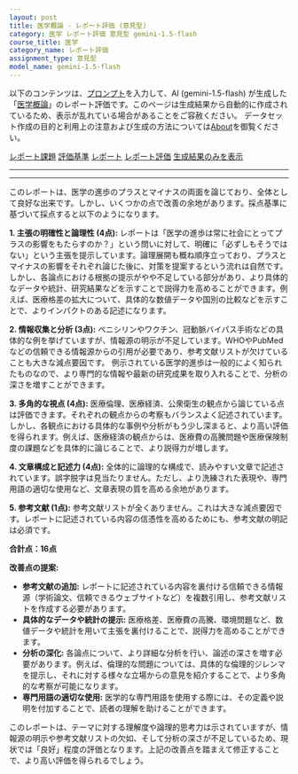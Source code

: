 ```yaml
---
layout: post
title: 医学概論 - レポート評価 (意見型)
category: 医学 レポート評価 意見型 gemini-1.5-flash
course_title: 医学
category_name: レポート評価
assignment_type: 意見型
model_name: gemini-1.5-flash
---
```


以下のコンテンツは、[プロンプト](https://github.com/takedatoshiyuki/synthetic_assignments/tree/main/generated/医学/gemini-1.5-flash/prompt_レポート評価-意見型.md)を入力して、AI (gemini-1.5-flash) が生成した「[医学概論](/contents/医学/)」のレポート評価です。このページは生成結果から自動的に作成されているため、表示が乱れている場合があることをご容赦ください。
データセット作成の目的と利用上の注意および生成の方法については[About](/About)を御覧ください。

[レポート課題](../レポート課題-意見型)
[評価基準](../評価基準-意見型)
[レポート](../レポート-意見型)
[レポート評価](../レポート評価-意見型)
[生成結果のみを表示](https://github.com/takedatoshiyuki/synthetic_assignments/tree/main/generated/医学/gemini-1.5-flash/レポート評価-意見型.md)
  

***
***
  
このレポートは、医学の進歩のプラスとマイナスの両面を論じており、全体として良好な出来です。しかし、いくつかの点で改善の余地があります。採点基準に基づいて採点すると以下のようになります。


**1. 主張の明確性と論理性 (4点):**  レポートは「医学の進歩は常に社会にとってプラスの影響をもたらすのか？」という問いに対して、明確に「必ずしもそうではない」という主張を提示しています。論理展開も概ね順序立っており、プラスとマイナスの影響をそれぞれ論じた後に、対策を提案するという流れは自然です。しかし、各論点における根拠の提示がやや不足している部分があり、より具体的なデータや統計、研究結果などを示すことで説得力を高めることができます。例えば、医療格差の拡大について、具体的な数値データや国別の比較などを示すことで、よりインパクトのある記述になります。


**2. 情報収集と分析 (3点):** ペニシリンやワクチン、冠動脈バイパス手術などの具体的な例を挙げていますが、情報源の明示が不足しています。WHOやPubMedなどの信頼できる情報源からの引用が必要であり、参考文献リストが欠けていることも大きな減点要因です。  例示されている医学的進歩は一般的によく知られたものなので、より専門的な情報や最新の研究成果を取り入れることで、分析の深さを増すことができます。


**3. 多角的な視点 (4点):** 医療倫理、医療経済、公衆衛生の観点から論じている点は評価できます。それぞれの観点からの考察もバランスよく記述されています。しかし、各観点における具体的な事例や分析がもう少し深まると、より高い評価を得られます。例えば、医療経済の観点からは、医療費の高騰問題や医療保険制度の課題などを具体的に論じることで、より説得力が増します。


**4. 文章構成と記述力 (4点):** 全体的に論理的な構成で、読みやすい文章で記述されています。誤字脱字は見当たりません。ただし、より洗練された表現や、専門用語の適切な使用など、文章表現の質を高める余地があります。


**5. 参考文献 (1点):** 参考文献リストが全くありません。これは大きな減点要因です。レポートに記述されている内容の信憑性を高めるためにも、参考文献の明記は必須です。


**合計点：16点**


**改善点の提案:**

* **参考文献の追加:**  レポートに記述されている内容を裏付ける信頼できる情報源（学術論文、信頼できるウェブサイトなど）を複数引用し、参考文献リストを作成する必要があります。
* **具体的なデータや統計の提示:**  医療格差、医療費の高騰、環境問題など、数値データや統計を用いて主張を裏付けることで、説得力を高めることができます。
* **分析の深化:** 各論点について、より詳細な分析を行い、論述の深さを増す必要があります。例えば、倫理的な問題については、具体的な倫理的ジレンマを提示し、それに対する様々な立場からの意見を紹介することで、より多角的な考察が可能になります。
* **専門用語の適切な使用:**  医学的な専門用語を使用する際には、その定義や説明を付加することで、読者の理解を助けることができます。


このレポートは、テーマに対する理解度や論理的思考力は示されていますが、情報源の明示や参考文献リストの欠如、そして分析の深さが不足しているため、現状では「良好」程度の評価となります。上記の改善点を踏まえて修正することで、より高い評価を得られるでしょう。

